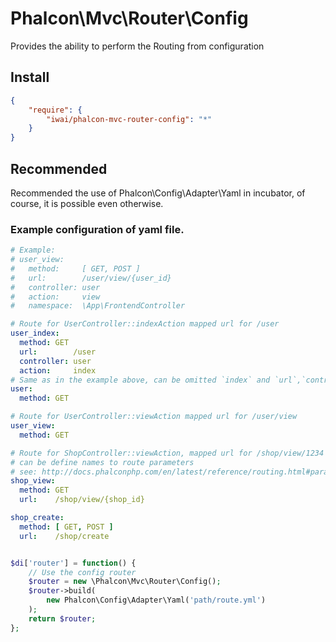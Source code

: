 # Phalcon\Mvc\Router\Config
Provides the ability to perform the Routing from configuration

## Install

```json
{
    "require": {
        "iwai/phalcon-mvc-router-config": "*"
    }
}
```

## Recommended

Recommended the use of Phalcon\Config\Adapter\Yaml in incubator, 
of course, it is possible even otherwise.

### Example configuration of yaml file.

```yaml
# Example:
# user_view:
#   method:     [ GET, POST ]
#   url:        /user/view/{user_id}
#   controller: user
#   action:     view
#   namespace:  \App\FrontendController

# Route for UserController::indexAction mapped url for /user
user_index:
  method: GET
  url:        /user
  controller: user
  action:     index
# Same as in the example above, can be omitted `index` and `url`,`controller`,`action`
user:
  method: GET

# Route for UserController::viewAction mapped url for /user/view
user_view:
  method: GET

# Route for ShopController::viewAction, mapped url for /shop/view/1234
# can be define names to route parameters
# see: http://docs.phalconphp.com/en/latest/reference/routing.html#parameters-with-names
shop_view:
  method: GET
  url:    /shop/view/{shop_id}

shop_create:
  method: [ GET, POST ]
  url:    /shop/create

```

```php

$di['router'] = function() {
    // Use the config router
    $router = new \Phalcon\Mvc\Router\Config();
    $router->build(
        new Phalcon\Config\Adapter\Yaml('path/route.yml')
    );
    return $router;
};

```